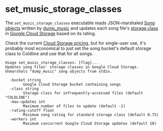 # set\_music\_storage\_classes

The `set_music_storage_classes` executable reads JSON-marshaled
[Song objects](../../server/db/song.go) written by
[dump\_music](../dump_music) and updates each song file's
[storage class](https://cloud.google.com/storage/docs/storage-classes) in
[Google Cloud Storage](https://cloud.google.com/storage) based on its rating.

Check the current
[Cloud Storage pricing](https://cloud.google.com/storage/pricing), but for
single-user use, it's probably most economical to just set the song bucket's
default storage class to Coldline and use that for all songs.

```
Usage set_music_storage_classes: [flag]...
Updates song files' storage classes in Google Cloud Storage.
Unmarshals "dump_music" song objects from stdin.

  -bucket string
        Google Cloud Storage bucket containing songs
  -class string
        Storage class for infrequently-accessed files (default "COLDLINE")
  -max-updates int
        Maximum number of files to update (default -1)
  -rating-cutoff float
        Minimum song rating for standard storage class (default 0.75)
  -workers int
        Maximum concurrent Google Cloud Storage updates (default 10)
```
